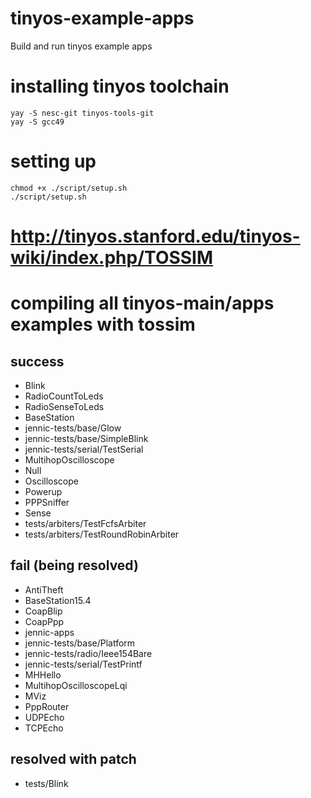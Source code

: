 # tinyos-example-apps
Build and run tinyos example apps

# installing tinyos toolchain
```
yay -S nesc-git tinyos-tools-git
yay -S gcc49
```

# setting up
```
chmod +x ./script/setup.sh
./script/setup.sh
```



# http://tinyos.stanford.edu/tinyos-wiki/index.php/TOSSIM

# compiling all tinyos-main/apps examples with tossim

## success
- Blink
- RadioCountToLeds
- RadioSenseToLeds
- BaseStation
- jennic-tests/base/Glow
- jennic-tests/base/SimpleBlink
- jennic-tests/serial/TestSerial
- MultihopOscilloscope
- Null
- Oscilloscope
- Powerup
- PPPSniffer
- Sense
- tests/arbiters/TestFcfsArbiter
- tests/arbiters/TestRoundRobinArbiter

## fail (being resolved)
- AntiTheft
- BaseStation15.4
- CoapBlip
- CoapPpp
- jennic-apps
- jennic-tests/base/Platform
- jennic-tests/radio/Ieee154Bare
- jennic-tests/serial/TestPrintf
- MHHello
- MultihopOscilloscopeLqi
- MViz
- PppRouter
- UDPEcho
- TCPEcho

## resolved with patch
- tests/Blink


































